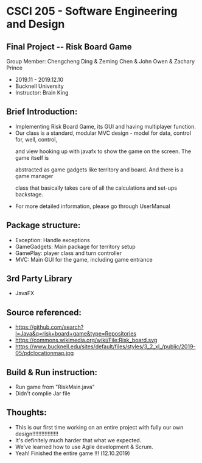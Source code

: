 # CSCI 205 - Software Engineering and Design

## Final Project -- Risk Board Game
Group Member: Chengcheng Ding & Zeming Chen & John Owen & Zachary Prince

* 2019.11 - 2019.12.10
* Bucknell University
* Instructor: Brain King


## Brief Introduction:
* Implementing Risk Board Game, its GUI and having multiplayer function.
* Our class is a standard, modular MVC design - model for data, control for, well, control,
  <p>and view hooking up with javafx to show the game on the screen. The game itself is 
  <p>abstracted as game gadgets like territory and board. And there is a game manager 
  <p>class that basically takes care of all the calculations and set-ups backstage. 
* For more detailed information, please go through UserManual

## Package structure:
* Exception: Handle exceptions
* GameGadgets: Main package for territory setup
* GamePlay: player class and turn controller
* MVC: Main GUI for the game, including game entrance

## 3rd Party Library
* JavaFX

## Source referenced:
* https://github.com/search?l=Java&q=risk+board+game&type=Repositories
* https://commons.wikimedia.org/wiki/File:Risk_board.svg
* https://www.bucknell.edu/sites/default/files/styles/3_2_xl_/public/2019-05/pdclocationmap.jpg

## Build & Run instruction:
* Run game from "RiskMain.java"
* Didn't complie Jar file

## Thoughts:
* This is our first time working on an entire project with fully our own design!!!!!!!!!!!!!!!!!
* It's definitely much harder that what we expected.
* We've learned how to use Agile development & Scrum.
* Yeah! Finished the entire game !!! (12.10.2019)
